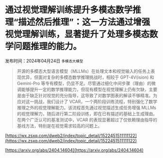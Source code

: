 # 通过视觉理解训练提升多模态数学推理“描述然后推理”：这一方法通过增强视觉理解训练，显著提升了处理多模态数学问题推理的能力。
发布时间：2024年04月24日
`多模态大模型`
> 开源的多模态大型语言模型（MLLMs）在处理文本和视觉输入的任务上表现优异，但面对复杂的多模态数学推理挑战时，相较于 GPT-4V(ision) 和 Gemini-Pro 等专有模型，仍显不足。尽管通过细化中间步骤（理由）的微调能够提升一定的数学推理能力，但现有模型在视觉理解上仍有欠缺，主要是由于缺乏针对视觉的充分指导，这导致了对数学图表的解读不够精准。为应对这一挑战，我们设计了 VCAR，一个两阶段训练流程，特别强化了数学推理之外的视觉理解能力。该流程首先通过视觉描述生成任务增强 MLLMs 的视觉理解力，随后进行第二阶段训练，即在已有描述的基础上生成理由。在两个广泛认可的基准测试中，VCAR 的表现显著超过了仅依赖理由指导的基线方法，特别是在视觉需求较高的问题上。


[https://wx.zsxq.com/dweb2/index/topic_detail/1522451511111122](https://wx.zsxq.com/dweb2/index/topic_detail/1522451511111122)

[https://arxiv.org/abs/2404.14604](https://arxiv.org/abs/2404.14604)